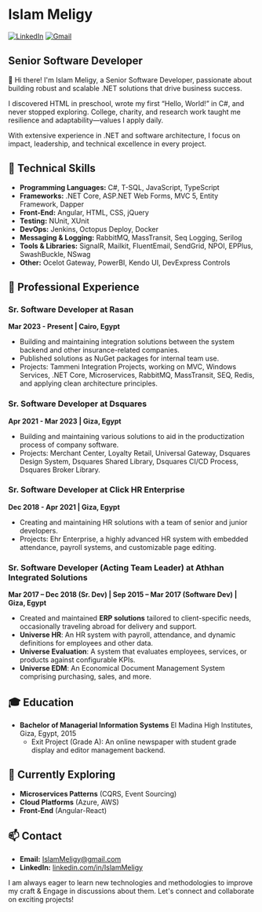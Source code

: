 # Islam Meligy

[![LinkedIn](https://img.shields.io/badge/LinkedIn-IslamMeligy-blue?style=flat&logo=linkedin)](https://linkedin.com/in/IslamMeligy)
[![Gmail](https://img.shields.io/badge/Email-IslamMeligy@gmail.com-red?style=flat&logo=gmail)](mailto:IslamMeligy@gmail.com)

## Senior Software Developer

👋 Hi there! I'm Islam Meligy, a Senior Software Developer, passionate about building robust and scalable .NET solutions that drive business success.  

I discovered HTML in preschool, wrote my first “Hello, World!” in C#, and never stopped exploring. College, charity, and research work taught me resilience and adaptability—values I apply daily.

 With extensive experience in .NET and software architecture, I focus on impact, leadership, and technical excellence in every project.

## 🔧 Technical Skills

- **Programming Languages:** C#, T-SQL, JavaScript, TypeScript
- **Frameworks:** .NET Core, ASP.NET Web Forms, MVC 5, Entity Framework, Dapper
- **Front-End:** Angular, HTML, CSS, jQuery
- **Testing:** NUnit, XUnit
- **DevOps:** Jenkins, Octopus Deploy, Docker
- **Messaging & Logging:** RabbitMQ, MassTransit, Seq Logging, Serilog
- **Tools & Libraries:** SignalR, Mailkit, FluentEmail, SendGrid, NPOI, EPPlus, SwashBuckle, NSwag
- **Other:** Ocelot Gateway, PowerBI, Kendo UI, DevExpress Controls

## 🏢 Professional Experience

### Sr. Software Developer at Rasan
**Mar 2023 - Present | Cairo, Egypt**

- Building and maintaining integration solutions between the system backend and other insurance-related companies.
- Published solutions as NuGet packages for internal team use.
- Projects: Tammeni Integration Projects, working on MVC, Windows Services, .NET Core, Microservices, RabbitMQ, MassTransit, SEQ, Redis, and applying clean architecture principles.

### Sr. Software Developer at Dsquares
**Apr 2021 - Mar 2023 | Giza, Egypt**

- Building and maintaining various solutions to aid in the productization process of company software.
- Projects: Merchant Center, Loyalty Retail, Universal Gateway, Dsquares Design System, Dsquares Shared Library, Dsquares CI/CD Process, Dsquares Broker Library.

### Sr. Software Developer at Click HR Enterprise
**Dec 2018 - Apr 2021 | Giza, Egypt**

- Creating and maintaining HR solutions with a team of senior and junior developers.
- Projects: Ehr Enterprise, a highly advanced HR system with embedded attendance, payroll systems, and customizable page editing.

### **Sr. Software Developer (Acting Team Leader) at Athhan Integrated Solutions**
**Mar 2017 – Dec 2018 (Sr. Dev) | Sep 2015 – Mar 2017 (Software Dev) | Giza, Egypt**  
- Created and maintained **ERP solutions** tailored to client-specific needs, occasionally traveling abroad for delivery and support.  
- **Universe HR**: An HR system with payroll, attendance, and dynamic definitions for employees and other data.  
- **Universe Evaluation**: A system that evaluates employees, services, or products against configurable KPIs.  
- **Universe EDM**: An Economical Document Management System comprising purchasing, sales, and more.


## 🎓 Education

- **Bachelor of Managerial Information Systems**
  El Madina High Institutes, Giza, Egypt, 2015
  - Exit Project (Grade A): An online newspaper with student grade display and editor management backend.

## 🚀 Currently Exploring

- **Microservices Patterns** (CQRS, Event Sourcing)  
- **Cloud Platforms** (Azure, AWS)  
- **Front-End** (Angular-React)


## 📫 Contact

- **Email:** [IslamMeligy@gmail.com](mailto:IslamMeligy@gmail.com)
- **LinkedIn:** [linkedin.com/in/IslamMeligy](https://linkedin.com/in/IslamMeligy)

I am always eager to learn new technologies and methodologies to improve my craft & Engage in discussions about them. Let's connect and collaborate on exciting projects!
